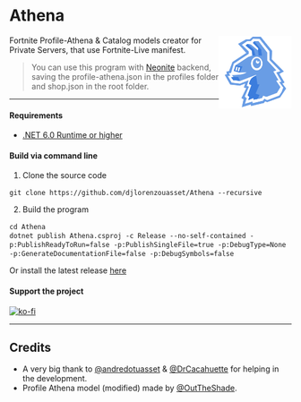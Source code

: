 # Athena
<img src=".github/AthenaLogo.png" height="130" align="right"> 

Fortnite Profile-Athena & Catalog models creator for Private Servers, that use Fortnite-Live manifest.

> You can use this program with [Neonite](https://github.com/NeoniteDev/NeoniteV2) backend, saving the profile-athena.json in the profiles folder and shop.json in the root folder.

-----------------

#### Requirements

* <a href='https://dotnet.microsoft.com/en-us/download/dotnet/6.0/runtime'>.NET 6.0 Runtime or higher</a>

#### Build via command line

1. Clone the source code
```
git clone https://github.com/djlorenzouasset/Athena --recursive
```

2. Build the program
```
cd Athena
dotnet publish Athena.csproj -c Release --no-self-contained -p:PublishReadyToRun=false -p:PublishSingleFile=true -p:DebugType=None -p:GenerateDocumentationFile=false -p:DebugSymbols=false
```

Or install the latest release [here](https://github.com/djlorenzouasset/Athena/releases/latest) 

#### Support the project
[![ko-fi](https://ko-fi.com/img/githubbutton_sm.svg)](https://ko-fi.com/F1F6IB03D)

-----------------

## Credits
- A very big thank to [@andredotuasset](https://twitter.com/andredotuasset) & [@DrCacahuette](https://twitter.com/DrCacahuette) for helping in the development.
- Profile Athena model (modified) made by [@OutTheShade](https://github.com/OutTheShade).
